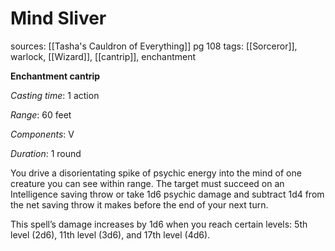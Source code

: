 # Mind Sliver
sources: [[Tasha's Cauldron of Everything]] pg 108
tags: [[Sorceror]], warlock, [[Wizard]], [[cantrip]], enchantment

**Enchantment cantrip**

*Casting time*: 1 action

*Range*: 60 feet

*Components*: V

*Duration*: 1 round

You drive a disorientating spike of psychic energy into the mind of one creature you can see within range. The target must succeed on an Intelligence saving throw or take 1d6 psychic damage and subtract 1d4 from the net saving throw it makes before the end of your next turn.

This spell’s damage increases by 1d6 when you reach certain levels: 5th level (2d6), 11th level (3d6), and 17th level (4d6).
